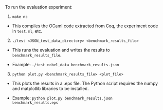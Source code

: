 To run the evaluation experiment:

1. `make nc`

* This compiles the OCaml code extracted from Coq, the experiment code in `test.ml`, etc.

2. `./test <JSON_test_data_directory> <benchmark_results_file>`

* This runs the evaluation and writes the results to `benchmark_results_file`.

* Example: `./test nobel_data benchmark_results.json`

3. `python plot.py <benchmark_results_file> <plot_file>`

* This plots the results in a .eps file. The Python script requires the numpy and matplotlib libraries to be installed.

* Example: `python plot.py benchmark_results.json benchmark_results.eps`
